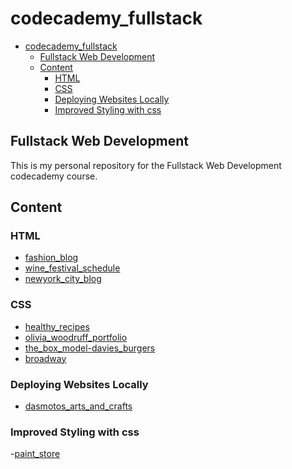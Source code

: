 # codecademy_fullstack

- [codecademy_fullstack](#codecademy_fullstack)
  - [Fullstack Web Development](#fullstack-web-development)
  - [Content](#content)
    - [HTML](#html)
    - [CSS](#css)
    - [Deploying Websites Locally](#deploying-websites-locally)
    - [Improved Styling with css](#improved-styling-with-css)

## Fullstack Web Development

This is my personal repository for the Fullstack Web Development codecademy course.
## Content
### HTML
  - [fashion_blog]()
  - [wine_festival_schedule]()
  - [newyork_city_blog]()

### CSS
  - [healthy_recipes]()
  - [olivia_woodruff_portfolio]()
  - [the_box_model-davies_burgers]()
  - [broadway]()

### Deploying Websites Locally
  - [dasmotos_arts_and_crafts]()

### Improved Styling with css
  -[paint_store]()

 